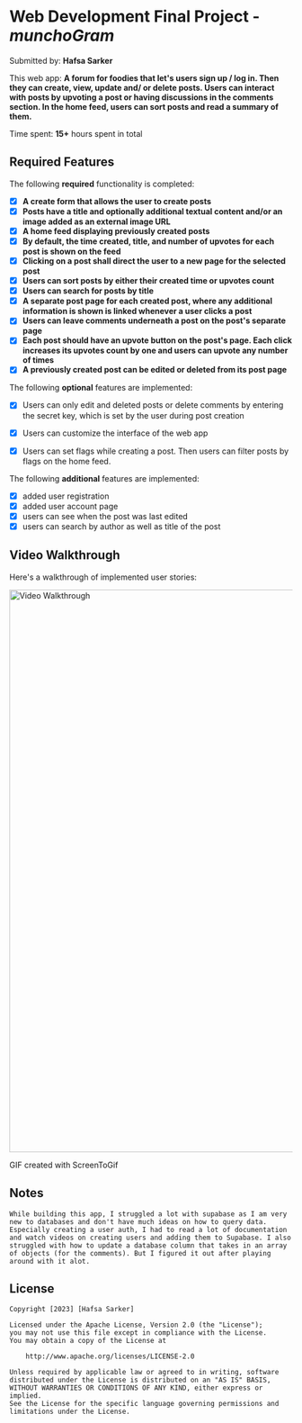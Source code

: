 # Web Development Final Project - *munchoGram*

Submitted by: **Hafsa Sarker**

This web app: **A forum for foodies that let's users sign up / log in. Then they can create, view, update and/ or delete posts. Users can interact with posts by upvoting a post or having discussions in the comments section. In the home feed, users can sort posts and read a summary of them.**

Time spent: **15+** hours spent in total

## Required Features

The following **required** functionality is completed:

- [X] **A create form that allows the user to create posts**
- [X] **Posts have a title and optionally additional textual content and/or an image added as an external image URL**
- [X] **A home feed displaying previously created posts**
- [X] **By default, the time created, title, and number of upvotes for each post is shown on the feed**
- [X] **Clicking on a post shall direct the user to a new page for the selected post**
- [X] **Users can sort posts by either their created time or upvotes count**
- [X] **Users can search for posts by title**
- [X] **A separate post page for each created post, where any additional information is shown is linked whenever a user clicks a post**
- [X] **Users can leave comments underneath a post on the post's separate page**
- [X] **Each post should have an upvote button on the post's page. Each click increases its upvotes count by one and users can upvote any number of times**
- [X] **A previously created post can be edited or deleted from its post page**

The following **optional** features are implemented:

- [X] Users can only edit and deleted posts or delete comments by entering the secret key, which is set by the user during post creation
- [X] Users can customize the interface of the web app
- [X] Users can set flags while creating a post. Then users can filter posts by flags on the home feed.


The following **additional** features are implemented:

* [X] added user registration
* [X] added user account page
* [X] users can see when the post was last edited
* [X] users can search by author as well as title of the post

## Video Walkthrough

Here's a walkthrough of implemented user stories:

<img src='.\munchoGram\public\munchoGram.gif' title='Video Walkthrough' width='1000' alt='Video Walkthrough' />

<!-- Replace this with whatever GIF tool you used! -->
GIF created with ScreenToGif 


## Notes

    While building this app, I struggled a lot with supabase as I am very new to databases and don't have much ideas on how to query data. Especially creating a user auth, I had to read a lot of documentation and watch videos on creating users and adding them to Supabase. I also struggled with how to update a database column that takes in an array of objects (for the comments). But I figured it out after playing around with it alot. 

## License

    Copyright [2023] [Hafsa Sarker]

    Licensed under the Apache License, Version 2.0 (the "License");
    you may not use this file except in compliance with the License.
    You may obtain a copy of the License at

        http://www.apache.org/licenses/LICENSE-2.0

    Unless required by applicable law or agreed to in writing, software
    distributed under the License is distributed on an "AS IS" BASIS,
    WITHOUT WARRANTIES OR CONDITIONS OF ANY KIND, either express or implied.
    See the License for the specific language governing permissions and
    limitations under the License.
